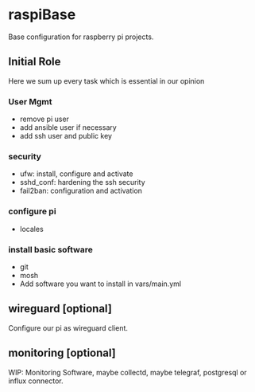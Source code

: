 # raspiBase

Base configuration for raspberry pi projects.

## Initial Role 
Here we sum up every task which is essential in our opinion 

### User Mgmt

* remove pi user
* add ansible user if necessary
* add ssh user and public key

### security

* ufw: install, configure and activate
* sshd_conf: hardening the ssh security
* fail2ban: configuration and activation

### configure pi

* locales

### install basic software 

* git
* mosh
* Add software you want to install in vars/main.yml 

## wireguard [optional]

Configure our pi as wireguard client. 

## monitoring [optional]

WIP: Monitoring Software, maybe collectd, maybe telegraf, postgresql or influx connector.